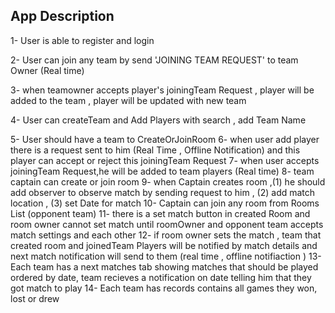 ## App Description

1- User is able to register and login

2- User can join any team by send 'JOINING TEAM REQUEST' to team Owner (Real time)

3- when teamowner accepts player's joiningTeam Request , player will be added to the team , player will be updated with new team

4- User can createTeam and Add Players with search , add Team Name

5- User should have a team to CreateOrJoinRoom 
6- when user add player there is a request sent to him (Real Time , Offline Notification) and this player can accept or reject this joiningTeam Request
7- when user accepts joiningTeam Request,he will be added to team players (Real time)
8- team captain can create or join room
9- when Captain creates room ,(1) he should add observer to observe match by sending request to him  , (2) add match location , (3) set Date for match 
10- Captain can join any room from Rooms List (opponent team)
11- there is a set match button in created Room and room owner cannot set match until roomOwner and opponent team accepts match settings and each other 
12- if room owner sets the match , team that created room and joinedTeam Players will be notified by match details  and next match notification will send to them (real time , offline notifiaction )
13- Each team has a next matches tab showing matches that should be played  ordered by date, team recieves a notification on date telling him that they got match to play
14- Each team has records contains all games they won, lost or drew
